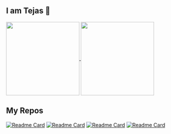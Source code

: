 ## I am Tejas 👋

<a href="https://github.com/anuraghazra/github-readme-stats">
  <img height=200 align="center" src="https://github-readme-stats.vercel.app/api?username=tejasnasa&theme=radical" />
</a>
<a href="https://github.com/anuraghazra/convoychat">
  <img height=200 align="center" src="https://github-readme-stats.vercel.app/api/top-langs?username=tejasnasa&layout=compact&langs_count=8&card_width=320&theme=radical" />
</a>

## My Repos

[![Readme Card](https://github-readme-stats.vercel.app/api/pin/?username=tejasnasa&repo=AI-ChatBot&theme=radical)](https://github.com/anuraghazra/github-readme-stats) [![Readme Card](https://github-readme-stats.vercel.app/api/pin/?username=tejasnasa&repo=KinoFlow&theme=radical)](https://github.com/anuraghazra/github-readme-stats)
[![Readme Card](https://github-readme-stats.vercel.app/api/pin/?username=tejasnasa&repo=YelpCamp&theme=radical)](https://github.com/anuraghazra/github-readme-stats) [![Readme Card](https://github-readme-stats.vercel.app/api/pin/?username=tejasnasa&repo=Login-Page&theme=radical)](https://github.com/anuraghazra/github-readme-stats)

## 



<!--
**tejasnasa/tejasnasa** is a ✨ _special_ ✨ repository because its `README.md` (this file) appears on your GitHub profile.

Here are some ideas to get you started:

- 🔭 I’m currently working on ...
- 🌱 I’m currently learning ...
- 👯 I’m looking to collaborate on ...
- 🤔 I’m looking for help with ...
- 💬 Ask me about ...
- 📫 How to reach me: ...
- 😄 Pronouns: ...
- ⚡ Fun fact: ...
-->
